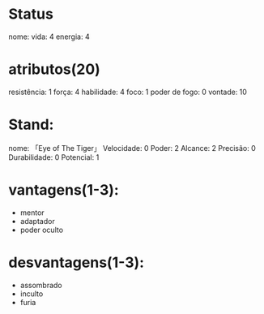 # Status
nome:
vida: 4
energia: 4

# atributos(20)
resistência: 1
força: 4
habilidade: 4
foco: 1
poder de fogo: 0
vontade: 10

# Stand:
nome: 「Eye of The Tiger」
Velocidade: 0
Poder: 2
Alcance: 2
Precisão: 0
Durabilidade: 0
Potencial: 1

# vantagens(1-3):
- mentor
- adaptador
- poder oculto

# desvantagens(1-3):
- assombrado
- inculto
- furia